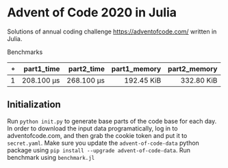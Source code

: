# Advent of Code 2020 in Julia

Solutions of annual coding challenge https://adventofcode.com/ written in Julia.

Benchmarks

|   ∘ | part1_time | part2_time | part1_memory | part2_memory |
| ---:| ----------:| ----------:| ------------:| ------------:|
|   1 | 208.100 μs | 268.100 μs |   192.45 KiB |   332.80 KiB |

## Initialization

Run `python init.py` to generate base parts of the code base for each day.
In order to download the input data programatically, log in to adventofcode.com, and then grab the cookie token and put it to `secret.yaml`.
Make sure you update the `advent-of-code-data` python package using `pip install --upgrade advent-of-code-data`.
Run benchmark using `benchmark.jl`
